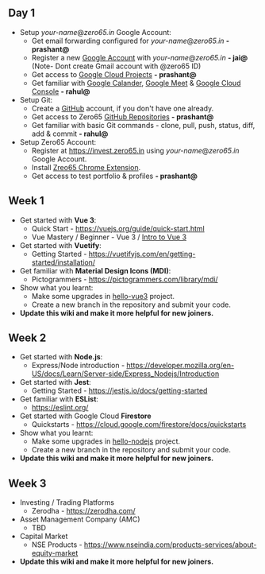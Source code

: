 ## Day 1
- Setup _your-name_@_zero65.in_ Google Account:
  - Get email forwarding configured for _your-name_@_zero65.in_ **- prashant@**
  - Register a new [Google Account](https://accounts.google.com/) with _your-name_@_zero65.in_ **- jai@** (Note- Dont create Gmail account with @zero65 ID)
  - Get access to [Google Cloud Projects](https://console.cloud.google.com/) **- prashant@**
  - Get familiar with [Google Calander](https://calendar.google.com/), [Google Meet](https://meet.google.com/) & [Google Cloud Console](https://console.cloud.google.com/) **- rahul@**
- Setup Git:
  - Create a [GitHub](https://github.com/) account, if you don't have one already.
  - Get access to Zero65 [GitHub Repositories](https://github.com/orgs/Zero65Tech/repositories) **- prashant@**
  - Get familiar with basic Git commands - clone, pull, push, status, diff, add & commit **- rahul@**
- Setup Zero65 Account:
  - Register at https://invest.zero65.in using _your-name_@_zero65.in_ Google Account.
  - Install [Zreo65 Chrome Extension](https://chromewebstore.google.com/detail/invest/bmimjjjamcpohjjfmdhneocpniahbapo).
  - Get access to test portfolio & profiles **- prashant@**

## Week 1
- Get started with **Vue 3**:
  - Quick Start - https://vuejs.org/guide/quick-start.html
  - Vue Mastery / Beginner - Vue 3 / [Intro to Vue 3](https://www.vuemastery.com/courses/intro-to-vue-3/intro-to-vue3/)
- Get started with **Vuetify**:
  - Getting Started - https://vuetifyjs.com/en/getting-started/installation/
- Get familiar with **Material Design Icons (MDI)**:
  - Pictogrammers - https://pictogrammers.com/library/mdi/
- Show what you learnt:
  - Make some upgrades in [hello-vue3](https://github.com/Zero65Tech/hello-vue3) project.
  - Create a new branch in the repository and submit your code.
- **Update this wiki and make it more helpful for new joiners.**

## Week 2
- Get started with **Node.js**:
  - Express/Node introduction - https://developer.mozilla.org/en-US/docs/Learn/Server-side/Express_Nodejs/Introduction
- Get started with **Jest**:
  - Getting Started - https://jestjs.io/docs/getting-started
- Get familiar with **ESList**:
  - https://eslint.org/
- Get started with Google Cloud **Firestore**
  - Quickstarts - https://cloud.google.com/firestore/docs/quickstarts
- Show what you learnt:
  - Make some upgrades in [hello-nodejs](https://github.com/Zero65Tech/hello-nodejs) project.
  - Create a new branch in the repository and submit your code.
- **Update this wiki and make it more helpful for new joiners.**

## Week 3
- Investing / Trading Platforms
  - Zerodha - https://zerodha.com/
- Asset Management Company (AMC)  
  - TBD
- Capital Market
  - NSE Products - https://www.nseindia.com/products-services/about-equity-market
- **Update this wiki and make it more helpful for new joiners.**
